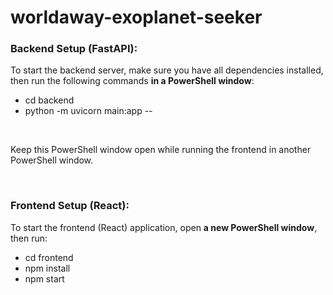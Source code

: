 # worldaway-exoplanet-seeker

### Backend Setup (FastAPI):

To start the backend server, make sure you have all dependencies installed, then run the following commands **in a PowerShell window**:
- cd backend  
- python -m uvicorn main:app --

<br>

Keep this PowerShell window open while running the frontend in another PowerShell window.

<br>

### Frontend Setup (React):

To start the frontend (React) application, open **a new PowerShell window**, then run:
- cd frontend  
- npm install  
- npm start

